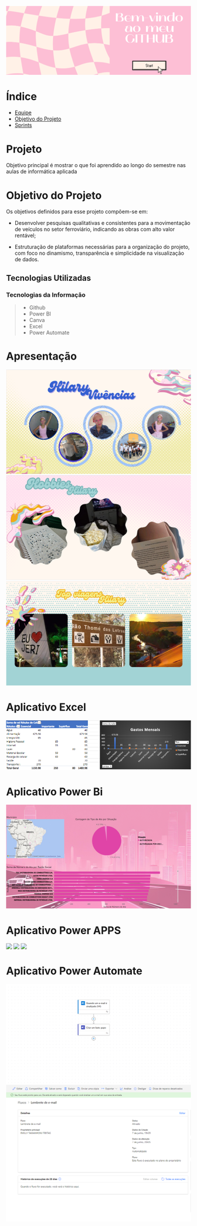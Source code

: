 
<img src="bem vindo.png">
</p>




# Índice
* [Equipe](#equipe)
* [Objetivo do Projeto](#objetivo-do-projeto)
* [Sprints](#sprints)

# Projeto
Objetivo principal é mostrar o que foi aprendido ao longo do semestre nas aulas de informática aplicada 


# Objetivo do Projeto
Os objetivos definidos para esse projeto compõem-se em: 

* Desenvolver pesquisas qualitativas e consistentes para a movimentação de veículos no setor ferroviário, indicando as obras com alto valor rentável;

* Estruturação de plataformas necessárias para a organização do projeto, com foco no dinamismo, transparência e simplicidade na visualização de dados.

## Tecnologias Utilizadas

 ### Tecnologias da Informação
 > * Github
 > * Power BI
>  * Canva
>  * Excel
>  * Power Automate

# Apresentação
<img src="canva hilary 1.png">
<img src="canva hilary 2.png">
<img src="canva hilary 3.png">

# Aplicativo Excel

<img src="excel hilary.png">


# Aplicativo Power Bi

<img src="power bi.png">


# Aplicativo Power APPS

 <img src="pag 1.png">

<img src="pag 2.png">

<img src="pag 3.png">


# Aplicativo Power Automate

 <img src="automate.png">

<img src="tela automate.png">

<!-- ## Obrigado por acessar nosso GitHub! :sparkles: -->
<p align="center">
<img alt=" />
</p>
